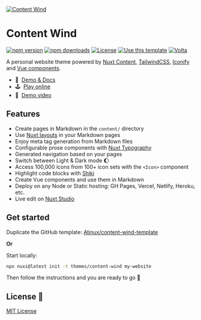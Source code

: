 [![Content Wind](https://content-wind.nuxt.space/cover.jpg)](https://content-wind.nuxt.space)

# Content Wind

[![npm version][npm-version-src]][npm-version-href]
[![npm downloads][npm-downloads-src]][npm-downloads-href]
[![License][license-src]][license-href]
[![Use this template][use-template-src]][use-template-href]
[![Volta][volta-src]][volta-href]

A personal website theme powered by [Nuxt Content](https://content.nuxtjs.org), [TailwindCSS](https://tailwindcss.com), [Iconify](https://iconify.design) and [Vue components](https://vuejs.org).

- 📖&nbsp; [Demo & Docs](https://content-wind.nuxt.space)
- 🕹&nbsp; [Play online](https://stackblitz.com/github/Atinux/content-wind-template)
- 👀&nbsp; [Demo video](https://twitter.com/Atinux/status/1578505586979012608)

## Features

- Create pages in Markdown in the `content/` directory
- Use [Nuxt layouts](https://nuxt.com/docs/guide/directory-structure/layouts) in your Markdown pages
- Enjoy meta tag generation from Markdown files
- Configurable prose components with [Nuxt Typography](https://typography.nuxt.space)
- Generated navigation based on your pages
- Switch between Light & Dark mode :moon:
- Access 100,000 icons from 100+ icon sets with the `<Icon>` component
- Highlight code blocks with [Shiki](https://shiki.matsu.io)
- Create Vue components and use them in Markdown
- Deploy on any Node or Static hosting: GH Pages, Vercel, Netlify, Heroku, etc.
- Live edit on [Nuxt Studio](https://nuxt.studio)

## Get started

Duplicate the GitHub template: [Atinux/content-wind-template](https://github.com/Atinux/content-wind-template)

**Or**

Start locally:

```bash
npx nuxi@latest init -t themes/content-wind my-website
```

Then follow the instructions and you are ready to go :rocket:

## License 📎

[MIT License](./LICENSE)

<!-- Badges -->
[npm-version-src]: https://img.shields.io/npm/v/content-wind/latest.svg?style=flat&colorA=18181B&colorB=28CF8D
[npm-version-href]: https://npmjs.com/package/content-wind

[npm-downloads-src]: https://img.shields.io/npm/dt/content-wind.svg?style=flat&colorA=18181B&colorB=28CF8D
[npm-downloads-href]: https://npmjs.com/package/content-wind

[license-src]: https://img.shields.io/github/license/Atinux/content-wind.svg?style=flat&colorA=18181B&colorB=28CF8D
[license-href]: https://github.com/Atinux/content-wind/blob/main/LICENSE

[use-template-src]: https://img.shields.io/badge/⚡️-Use%20this%20template-28CF8D?style=flat&colorA=18181B&colorB=28CF8D
[use-template-href]: https://github.com/Atinux/content-wind-template/generate

[volta-src]: https://user-images.githubusercontent.com/904724/209143798-32345f6c-3cf8-4e06-9659-f4ace4a6acde.svg
[volta-href]: https://volta.net/Atinux/content-wind?utm_source=readme_atinux_content_wind
